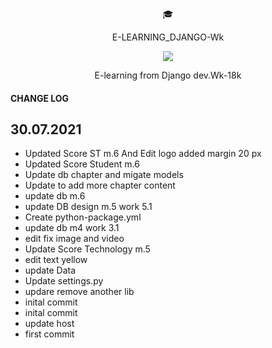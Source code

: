 <p align="center">🎓</p>
<p align="center">E-LEARNING_DJANGO-Wk</p>
<p align="center"><a href="#"><img src="https://img.shields.io/github/languages/code-size/watchakorn-18k/E-LEARNING_DJANGO-Wk"/></a>
<p align="center">E-learning from Django dev.Wk-18k</p>

#### CHANGE LOG

## 30.07.2021

- Updated Score ST m.6 And Edit logo added margin 20 px
- Updated Score Student m.6
- Update db chapter and migate models
- Update to add more chapter content
- update db m.6
- update DB design m.5 work 5.1
- Create python-package.yml
- update db m4 work 3.1
- edit fix image and video
- Update Score Technology m.5
- edit text yellow
- update Data
- Update settings.py
- updare remove another lib
- inital commit
- inital commit
- update host
- first commit
